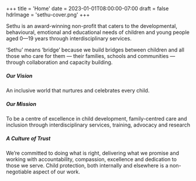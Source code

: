 +++
title = 'Home'
date = 2023-01-01T08:00:00-07:00
draft = false
hdrImage = 'sethu-cover.png'
+++

Sethu is an award-winning non-profit that caters to the developmental, behavioural, emotional and educational needs of children and young people aged 0—19 years through interdisciplinary services.

‘Sethu’ means ‘bridge’ because we build bridges between children and all those who care for them &mdash; their families, schools and communities &mdash; through collaboration and capacity building.

##### Our Vision

An inclusive world that nurtures and celebrates every child.

##### Our Mission

To be a centre of excellence in child development, family-centred care and inclusion through
interdisciplinary services, training, advocacy and research

##### A Culture of Trust

We’re committed to doing what is right, delivering what we promise and working with accountability, compassion, excellence and dedication to those we serve. Child protection, both internally and elsewhere is a non-negotiable aspect of our work.
